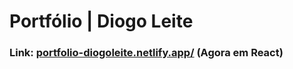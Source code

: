 # Portfólio | Diogo Leite

<h3>Link: <a href = "https://portfolio-diogoleite.netlify.app/">portfolio-diogoleite.netlify.app/</a> (Agora em React)</h3> 
